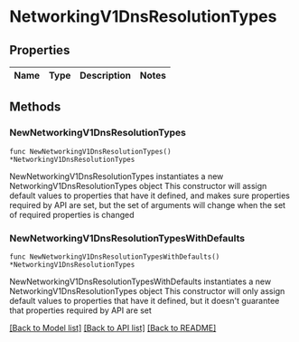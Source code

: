 # NetworkingV1DnsResolutionTypes

## Properties

Name | Type | Description | Notes
------------ | ------------- | ------------- | -------------

## Methods

### NewNetworkingV1DnsResolutionTypes

`func NewNetworkingV1DnsResolutionTypes() *NetworkingV1DnsResolutionTypes`

NewNetworkingV1DnsResolutionTypes instantiates a new NetworkingV1DnsResolutionTypes object
This constructor will assign default values to properties that have it defined,
and makes sure properties required by API are set, but the set of arguments
will change when the set of required properties is changed

### NewNetworkingV1DnsResolutionTypesWithDefaults

`func NewNetworkingV1DnsResolutionTypesWithDefaults() *NetworkingV1DnsResolutionTypes`

NewNetworkingV1DnsResolutionTypesWithDefaults instantiates a new NetworkingV1DnsResolutionTypes object
This constructor will only assign default values to properties that have it defined,
but it doesn't guarantee that properties required by API are set


[[Back to Model list]](../README.md#documentation-for-models) [[Back to API list]](../README.md#documentation-for-api-endpoints) [[Back to README]](../README.md)


